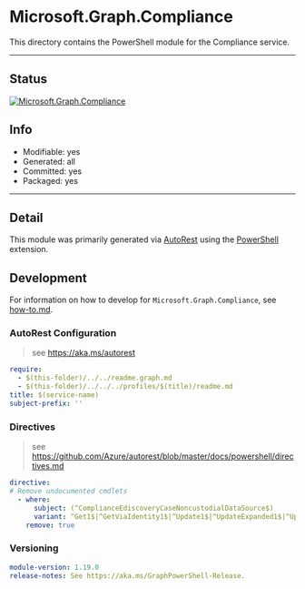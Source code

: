 <!-- region Generated -->
# Microsoft.Graph.Compliance
This directory contains the PowerShell module for the Compliance service.

---
## Status
[![Microsoft.Graph.Compliance](https://img.shields.io/powershellgallery/v/Microsoft.Graph.Compliance.svg?style=flat-square&label=Microsoft.Graph.Compliance "Microsoft.Graph.Compliance")](https://www.powershellgallery.com/packages/Microsoft.Graph.Compliance/)

## Info
- Modifiable: yes
- Generated: all
- Committed: yes
- Packaged: yes

---
## Detail
This module was primarily generated via [AutoRest](https://github.com/Azure/autorest) using the [PowerShell](https://github.com/Azure/autorest.powershell) extension.

## Development
For information on how to develop for `Microsoft.Graph.Compliance`, see [how-to.md](how-to.md).
<!-- endregion -->

### AutoRest Configuration

> see https://aka.ms/autorest

``` yaml
require:
  - $(this-folder)/../../readme.graph.md
  - $(this-folder)/../../../profiles/$(title)/readme.md
title: $(service-name)
subject-prefix: ''
```

### Directives

> see https://github.com/Azure/autorest/blob/master/docs/powershell/directives.md

``` yaml
directive:
# Remove undocumented cmdlets
  - where:
      subject: (^ComplianceEdiscoveryCaseNoncustodialDataSource$)
      variant: ^Get1$|^GetViaIdentity1$|^Update1$|^UpdateExpanded1$|^UpdateViaIdentity1$|^UpdateViaIdentityExpanded1$|^Delete1$|^DeleteViaIdentity1|Get3$|^GetViaIdentity3$|^Update3$|^UpdateExpanded3$|^UpdateViaIdentity3$|^UpdateViaIdentityExpanded3$|^Delete3$|^DeleteViaIdentity3$
    remove: true
```
### Versioning

``` yaml
module-version: 1.19.0
release-notes: See https://aka.ms/GraphPowerShell-Release.
```
